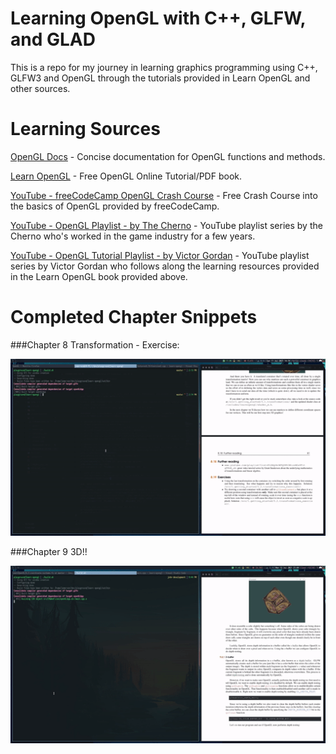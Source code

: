 # Learning OpenGL with C++, GLFW, and GLAD

This is a repo for my journey in learning graphics programming using C++, GLFW3 and OpenGL through the tutorials provided in Learn OpenGL and other sources.

# Learning Sources

[OpenGL Docs](https://docs.gl/) - Concise documentation for OpenGL functions and methods.

[Learn OpenGL](https://learnopengl.com/) - Free OpenGL Online Tutorial/PDF book.

[YouTube - freeCodeCamp OpenGL Crash Course](https://www.youtube.com/watch?v=45MIykWJ-C4&t) - Free Crash Course into
the basics of OpenGL provided by freeCodeCamp.

[YouTube - OpenGL Playlist - by The Cherno](https://www.youtube.com/playlist?list=PLlrATfBNZ98foTJPJ_Ev03o2oq3-GGOS2) - YouTube playlist series by the Cherno who's worked in the game industry for a few years.

[YouTube - OpenGL Tutorial Playlist - by Victor Gordan](https://www.youtube.com/playlist?list=PLPaoO-vpZnumdcb4tZc4x5Q-v7CkrQ6M-) - YouTube playlist series by Victor Gordan who follows along the learning resources provided in the Learn OpenGL book provided
above.

# Completed Chapter Snippets

###Chapter 8 Transformation - Exercise:

![Transforming then Scaling vs Rotating vs Transforming](images/scaling.gif)

###Chapter 9 3D!!

![3D Cube with rotation and Depth Testing](images/rotating_cube.gif)

